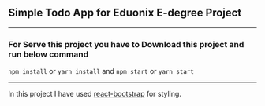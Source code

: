 ## Simple Todo App for Eduonix E-degree Project

---

### For Serve this project you have to Download this project and run below command

`npm install` or `yarn install`
and
`npm start` or `yarn start`

---

In this project I have used [react-bootstrap](https://react-bootstrap.github.io/) for styling.
